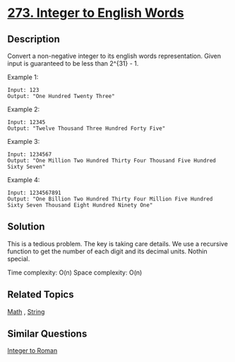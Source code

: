 # [273. Integer to English Words](https://leetcode.com/problems/integer-to-english-words)

## Description

Convert a non-negative integer to its english words representation. Given input is guaranteed to be less than 2^{31} - 1.

Example 1:

```
Input: 123
Output: "One Hundred Twenty Three"
```

Example 2:

```
Input: 12345
Output: "Twelve Thousand Three Hundred Forty Five"
```

Example 3:

```
Input: 1234567
Output: "One Million Two Hundred Thirty Four Thousand Five Hundred Sixty Seven"
```

Example 4:

```
Input: 1234567891
Output: "One Billion Two Hundred Thirty Four Million Five Hundred Sixty Seven Thousand Eight Hundred Ninety One"
```

## Solution

This is a tedious problem. The key is taking care details. We use a recursive function to get the number of each digit and its decimal units. Nothin special.

Time complexity: O(n)
Space complexity: O(n)

## Related Topics

[Math](https://leetcode.com/tag/math/) , [String](https://leetcode.com/tag/string/) 

## Similar Questions

[Integer to Roman](https://leetcode.com/problems/integer-to-roman/)
